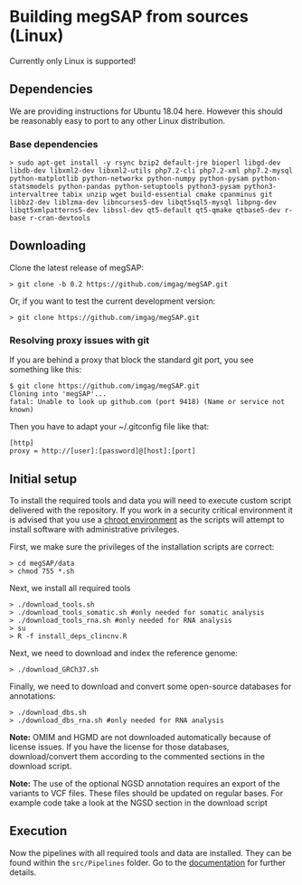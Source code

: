 # Building megSAP from sources (Linux)

Currently only Linux is supported!  

## Dependencies

We are providing instructions for Ubuntu 18.04 here. However this should be reasonably easy to port to any other Linux distribution.

### Base dependencies

    > sudo apt-get install -y rsync bzip2 default-jre bioperl libgd-dev libdb-dev libxml2-dev libxml2-utils php7.2-cli php7.2-xml php7.2-mysql python-matplotlib python-networkx python-numpy python-pysam python-statsmodels python-pandas python-setuptools python3-pysam python3-intervaltree tabix unzip wget build-essential cmake cpanminus git libbz2-dev liblzma-dev libncurses5-dev libqt5sql5-mysql libpng-dev libqt5xmlpatterns5-dev libssl-dev qt5-default qt5-qmake qtbase5-dev r-base r-cran-devtools

## Downloading

Clone the latest release of megSAP:

	> git clone -b 0.2 https://github.com/imgag/megSAP.git

Or, if you want to test the current development version:

	> git clone https://github.com/imgag/megSAP.git

### Resolving proxy issues with git

If you are behind a proxy that block the standard git port, you see something like this:

    $ git clone https://github.com/imgag/megSAP.git
    Cloning into 'megSAP'...
    fatal: Unable to look up github.com (port 9418) (Name or service not known)

Then you have to adapt your ~/.gitconfig file like that:

    [http]
    proxy = http://[user]:[password]@[host]:[port]

## Initial setup

To install the required tools and data you will need to execute custom script delivered with the repository.
If you work in a security critical environment it is advised that you use a [chroot environment](https://help.ubuntu.com/community/BasicChroot) as the scripts will attempt to install software with administrative privileges.

First, we make sure the privileges of the installation scripts are correct:

	> cd megSAP/data
	> chmod 755 *.sh

Next, we install all required tools

	> ./download_tools.sh
	> ./download_tools_somatic.sh #only needed for somatic analysis
	> ./download_tools_rna.sh #only needed for RNA analysis
	> su
	> R -f install_deps_clincnv.R

Next, we need to download and index the reference genome:
	
	> ./download_GRCh37.sh


Finally, we need to download and convert some open-source databases for annotations:

	> ./download_dbs.sh
	> ./download_dbs_rna.sh #only needed for RNA analysis

**Note:** OMIM and HGMD are not downloaded automatically because of license issues. If you have the license for those databases, download/convert them according to the commented sections in the download script.

**Note:** The use of the optional NGSD annotation requires an export of the variants to VCF files. These files should be updated on regular bases. For example code take a look at the NGSD section in the download script

## Execution

Now the pipelines with all required tools and data are installed. They can be found within the `src/Pipelines` folder. Go to the [documentation](../README.md) for further details.
